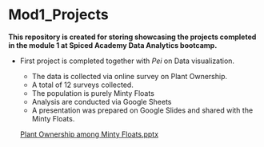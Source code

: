 # Mod1_Projects
**This repository is created for storing  showcasing the projects completed in the module 1 at Spiced Academy Data Analytics bootcamp.<br>**

- First project is completed together with *Pei* on Data visualization.
  - The data is collected via online survey on Plant Ownership.
  - A total of 12 surveys collected.
  - The population is purely Minty Floats
  - Analysis are conducted via Google Sheets
  - A presentation was prepared on Google Slides and shared with the Minty Floats. <br>
  
  [Plant Ownership among Minty Floats.pptx](https://github.com/user-attachments/files/15589077/Plant.Ownership.among.Minty.Floats.pptx)
